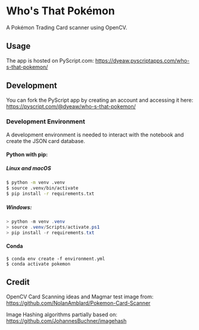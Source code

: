 # Who's That Pokémon

A Pokémon Trading Card scanner using OpenCV.

## Usage

The app is hosted on PyScript.com:
https://dyeaw.pyscriptapps.com/who-s-that-pokemon/

## Development

You can fork the PyScript app by creating an account and accessing it here: https://pyscript.com/@dyeaw/who-s-that-pokemon/

### Development Environment

A development environment is needed to interact with the notebook and create the JSON card database.

#### Python with pip:

##### Linux and macOS

```bash
$ python -m venv .venv
$ source .venv/bin/activate
$ pip install -r requirements.txt
```

##### Windows:

```PowerShell
> python -m venv .venv
> source .venv/Scripts/activate.ps1
> pip install -r requirements.txt
```

#### Conda

```
$ conda env create -f environment.yml 
$ conda activate pokemon
```

## Credit

OpenCV Card Scanning ideas and Magmar test image from:
https://github.com/NolanAmblard/Pokemon-Card-Scanner

Image Hashing algorithms partially based on:
https://github.com/JohannesBuchner/imagehash
